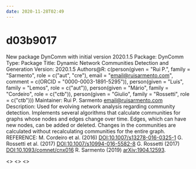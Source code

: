 ```yaml
---
date: 2020-11-28T02:49
---
```


# d03b9017

New package DynComm with initial version 2020.1.5
Package: DynComm
Type: Package
Title: Dynamic Network Communities Detection and Generation
Version: 2020.1.5
Authors@R: c(person(given = "Rui P.", family = "Sarmento", role = c("aut", "cre"), email = "email@ruisarmento.com", comment = c(ORCID = "0000-0003-1891-5295")), person(given = "Luís", family = "Lemos", role = c("aut")), person(given = "Mário", family = "Cordeiro", role = c("ctb")), person(given = "Giulio", family = "Rossetti", role = c("ctb")))
Maintainer: Rui P. Sarmento <email@ruisarmento.com>
Description: Used for evolving network analysis regarding community detection. Implements several algorithms that calculate communities for graphs whose nodes and edges change over time. Edges, which can have new nodes, can be added or deleted. Changes in the communities are calculated without recalculating communities for the entire graph. REFERENCE: M. Cordeiro et al. (2016) <DOI:10.1007/s13278-016-0325-1> G. Rossetti et al. (2017) <DOI:10.1007/s10994-016-5582-8> G. Rossetti (2017) <DOI:10.1093/comnet/cnx016> R. Sarmento (2019) <arXiv:1904.12593>.

<<R>>
<<time series>>
<<graphs>>